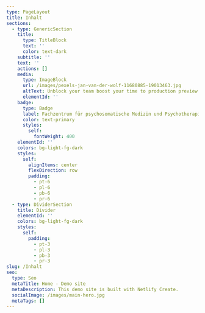 ```yaml
---
type: PageLayout
title: Inhalt
sections:
  - type: GenericSection
    title:
      type: TitleBlock
      text: ''
      color: text-dark
    subtitle: ''
    text: ''
    actions: []
    media:
      type: ImageBlock
      url: /images/pexels-jan-van-der-wolf-11680885-19013463.jpg
      altText: Unblock your team boost your time to production preview
      elementId: ''
    badge:
      type: Badge
      label: Fachzentrum für psychosomatische Medizin und Psychotherapie
      color: text-primary
      styles:
        self:
          fontWeight: 400
    elementId: ''
    colors: bg-light-fg-dark
    styles:
      self:
        alignItems: center
        flexDirection: row
        padding:
          - pt-6
          - pl-6
          - pb-6
          - pr-6
  - type: DividerSection
    title: Divider
    elementId: ''
    colors: bg-light-fg-dark
    styles:
      self:
        padding:
          - pt-3
          - pl-3
          - pb-3
          - pr-3
slug: /Inhalt
seo:
  type: Seo
  metaTitle: Home - Demo site
  metaDescription: This demo site is built with Netlify Create.
  socialImage: /images/main-hero.jpg
  metaTags: []
---
```

